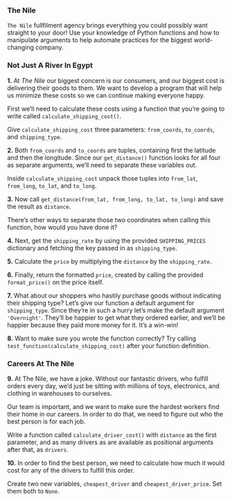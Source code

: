 ### The Nile

`The Nile` fullfilment agency brings everything you could possibly want straight to your door! Use your knowledge of Python functions and how to manipulate arguments to help automate practices for the biggest world-changing company.

### Not Just A River In Egypt

**1.** At *The Nile* our biggest concern is our consumers, and our biggest cost is delivering their goods to them. We want to develop a program that will help us minimize these costs so we can continue making everyone happy.

First we’ll need to calculate these costs using a function that you’re going to write called `calculate_shipping_cost()`.

Give `calculate_shipping_cost` three parameters: `from_coords`, `to_coords`, and `shipping_type`.

**2.** Both `from_coords` and `to_coords` are tuples, containing first the latitude and then the longitude. Since our `get_distance()` function looks for all four as separate arguments, we’ll need to separate these variables out.

Inside `calculate_shipping_cost` unpack those tuples into `from_lat`, `from_long`, `to_lat`, and `to_long`.

**3.** Now call `get_distance(from_lat, from_long, to_lat, to_long)` and save the result as `distance`.

There’s other ways to separate those two coordinates when calling this function, how would you have done it?

**4.** Next, get the `shipping_rate` by using the provided `SHIPPING_PRICES` dictionary and fetching the key passed in as `shipping_type`.

**5.** Calculate the `price` by multiplying the `distance` by the `shipping_rate`.

**6.** Finally, return the formatted `price`, created by calling the provided `format_price()` on the price itself.

**7.** What about our shoppers who hastily purchase goods without indicating their shipping type? Let’s give our function a default argument for `shipping_type`. Since they’re in such a hurry let’s make the default argument `'Overnight'`. They’ll be happier to get what they ordered earlier, and we’ll be happier because they paid more money for it. It’s a win-win!

**8.** Want to make sure you wrote the function correctly? Try calling `test_function(calculate_shipping_cost)` after your function definition.

### Careers At The Nile

**9.** At The Nile, we have a joke. Without our fantastic drivers, who fulfill orders every day, we’d just be sitting with millions of toys, electronics, and clothing in warehouses to ourselves.

Our team is important, and we want to make sure the hardest workers find their home in our careers. In order to do that, we need to figure out who the best person is for each job.

Write a function called `calculate_driver_cost()` with `distance` as the first parameter, and as many drivers as are available as positional arguments after that, as `drivers`.

**10.** In order to find the best person, we need to calculate how much it would cost for any of the drivers to fulfill this order.

Create two new variables, `cheapest_driver` and `cheapest_driver_price`. Set them both to `None`.
